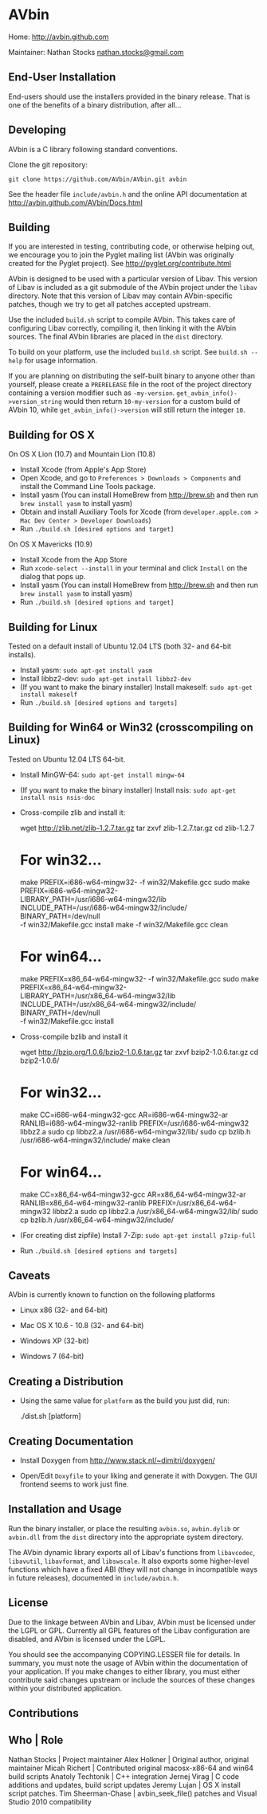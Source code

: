 AVbin
=====

Home: http://avbin.github.com

Maintainer: Nathan Stocks <nathan.stocks@gmail.com>


End-User Installation
---------------------

End-users should use the installers provided in the binary release.  That is one
of the benefits of a binary distribution, after all...


Developing
----------

AVbin is a C library following standard conventions.

Clone the git repository:

    git clone https://github.com/AVbin/AVbin.git avbin

See the header file ``include/avbin.h`` and the online API documentation at
http://avbin.github.com/AVbin/Docs.html


Building
--------

If you are interested in testing, contributing code, or otherwise helping out,
we encourage you to join the Pyglet mailing list (AVbin was originally created
for the Pyglet project).  See http://pyglet.org/contribute.html

AVbin is designed to be used with a particular version of Libav.  This version
of Libav is included as a git submodule of the AVbin project under the ``libav``
directory.  Note that this version of Libav may contain AVbin-specific patches,
though we try to get all patches accepted upstream.

Use the included `build.sh` script to compile AVbin.  This takes care of
configuring Libav correctly, compiling it, then linking it with the AVbin
sources.  The final AVbin libraries are placed in the ``dist`` directory.

To build on your platform, use the included ``build.sh`` script.  See
``build.sh --help`` for usage information.

If you are planning on distributing the self-built binary to anyone other than
yourself, please create a `PRERELEASE` file in the root of the project directory
containing a version modifier such as `-my-version`.
`get_avbin_info()->version_string` would then return `10-my-version` for a custom
build of AVbin 10, while `get_avbin_info()->version` will still return the integer
`10`.


Building for OS X
-----------------

On OS X Lion (10.7) and Mountain Lion (10.8)

- Install Xcode (from Apple's App Store)
- Open Xcode, and go to ``Preferences > Downloads > Components`` and install the
  Command Line Tools package.
- Install yasm (You can install HomeBrew from http://brew.sh and then run `brew
  install yasm` to install yasm)
- Obtain and install Auxiliary Tools for Xcode (from `developer.apple.com >
  Mac Dev Center > Developer Downloads`)
- Run `./build.sh [desired options and target]`

On OS X Mavericks (10.9)
- Install Xcode from the App Store
- Run `xcode-select --install` in your terminal and click `Install` on the
  dialog that pops up.
- Install yasm (You can install HomeBrew from http://brew.sh and then run `brew
  install yasm` to install yasm)
- Run `./build.sh [desired options and target]`


Building for Linux
------------------

Tested on a default install of Ubuntu 12.04 LTS (both 32- and 64-bit installs).

- Install yasm: `sudo apt-get install yasm`
- Install libbz2-dev: `sudo apt-get install libbz2-dev`
- (If you want to make the binary installer)
  Install makeself: `sudo apt-get install makeself`
- Run `./build.sh [desired options and targets]`


Building for Win64 or Win32 (crosscompiling on Linux)
-----------------------------------------------------

Tested on Ubuntu 12.04 LTS 64-bit.

- Install MinGW-64: `sudo apt-get install mingw-64`
- (If you want to make the binary installer)
  Install nsis: `sudo apt-get install nsis nsis-doc`
- Cross-compile zlib and install it:

    wget http://zlib.net/zlib-1.2.7.tar.gz
    tar zxvf zlib-1.2.7.tar.gz
    cd zlib-1.2.7

    # For win32...
    make PREFIX=i686-w64-mingw32- -f win32/Makefile.gcc
    sudo make PREFIX=i686-w64-mingw32- \
      LIBRARY_PATH=/usr/i686-w64-mingw32/lib \
      INCLUDE_PATH=/usr/i686-w64-mingw32/include/ \
      BINARY_PATH=/dev/null \
      -f win32/Makefile.gcc install
    make -f win32/Makefile.gcc clean

    # For win64...
    make PREFIX=x86_64-w64-mingw32- -f win32/Makefile.gcc
    sudo make PREFIX=x86_64-w64-mingw32- \
      LIBRARY_PATH=/usr/x86_64-w64-mingw32/lib \
      INCLUDE_PATH=/usr/x86_64-w64-mingw32/include/ \
      BINARY_PATH=/dev/null \
      -f win32/Makefile.gcc install

- Cross-compile bzlib and install it

    wget http://bzip.org/1.0.6/bzip2-1.0.6.tar.gz
    tar zxvf bzip2-1.0.6.tar.gz
    cd bzip2-1.0.6/

    # For win32...
    make CC=i686-w64-mingw32-gcc AR=i686-w64-mingw32-ar \
      RANLIB=i686-w64-mingw32-ranlib PREFIX=/usr/i686-w64-mingw32 libbz2.a
    sudo cp libbz2.a /usr/i686-w64-mingw32/lib/
    sudo cp bzlib.h /usr/i686-w64-mingw32/include/
    make clean

    # For win64...
    make CC=x86_64-w64-mingw32-gcc AR=x86_64-w64-mingw32-ar \
      RANLIB=x86_64-w64-mingw32-ranlib PREFIX=/usr/x86_64-w64-mingw32 libbz2.a
    sudo cp libbz2.a /usr/x86_64-w64-mingw32/lib/
    sudo cp bzlib.h /usr/x86_64-w64-mingw32/include/

- (For creating dist zipfile) Install 7-Zip: `sudo apt-get install p7zip-full`

- Run `./build.sh [desired options and targets]`


Caveats
-------

AVbin is currently known to function on the following platforms

* Linux x86 (32- and 64-bit)

* Mac OS X 10.6 - 10.8 (32- and 64-bit)

* Windows XP (32-bit)

* Windows 7 (64-bit)


Creating a Distribution
-----------------------

- Using the same value for ``platform`` as the build you just did, run:

    ./dist.sh [platform]


Creating Documentation
----------------------

- Install Doxygen from http://www.stack.nl/~dimitri/doxygen/

- Open/Edit ``Doxyfile`` to your liking and generate it with Doxygen.  The GUI
  frontend seems to work just fine.


Installation and Usage
----------------------

Run the binary installer, or place the resulting `avbin.so`, `avbin.dylib` or
`avbin.dll` from the ``dist`` directory into the appropriate system directory.

The AVbin dynamic library exports all of Libav's functions from `libavcodec`,
`libavutil`, `libavformat`, and `libswscale`.  It also exports some higher-level
functions which have a fixed ABI (they will not change in incompatible ways
in future releases), documented in ``include/avbin.h``.


License
-------

Due to the linkage between AVbin and Libav, AVbin must be licensed under the
LGPL or GPL.  Currently all GPL features of the Libav configuration are
disabled, and AVbin is licensed under the LGPL.

You should see the accompanying COPYING.LESSER file for details.  In summary,
you must note the usage of AVbin within the documentation of your application.
If you make changes to either library, you must either contribute said changes
upstream or include the sources of these changes within your distributed
application.


Contributions
-------------

Who                | Role
-------------------------
Nathan Stocks      | Project maintainer
Alex Holkner       | Original author, original maintainer
Micah Richert      | Contributed original macosx-x86-64 and win64 build scripts
Anatoly Techtonik  | C++ integration
Jernej Virag       | C code additions and updates, build script updates
Jeremy Lujan       | OS X install script patches.
Tim Sheerman-Chase | avbin_seek_file() patches and Visual Studio 2010 compatibility
